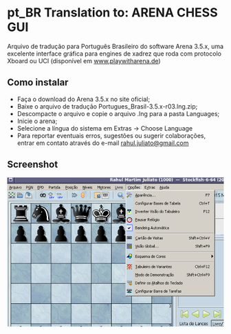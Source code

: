 # pt_BR Translation to: ARENA CHESS GUI

Arquivo de tradução para Português Brasileiro do software Arena 3.5.x, uma excelente interface gráfica para engines de xadrez que roda com protocolo Xboard ou UCI (disponível em www.playwitharena.de)

## Como instalar

* Faça o download do Arena 3.5.x no site oficial;
* Baixe o arquivo de tradução Portugues_Brasil-3.5.x-r03.lng.zip;
* Descompacte o arquivo e copie o arquivo .lng para a pasta Languages;
* Inicie o arena;
* Selecione a língua do sistema em Extras -> Choose Language
* Para reportar eventuais erros, sugestões ou sugerir colaborações, entrar em contato através do e-mail rahul.juliato@gmail.com

## Screenshot

![arena translated to pt_BR](images/arena.png)
